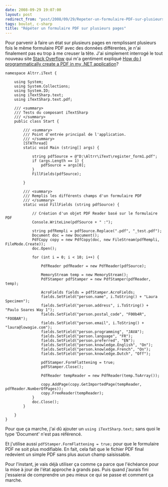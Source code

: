 ```yaml
---
date: 2008-09-29 19:07:00
layout: post
redirect_from: "post/2008/09/29/Repeter-un-formulaire-PDF-sur-plusieurs-pages"
tags: boulot, c-sharp
title: "Répéter un formulaire PDF sur plusieurs pages"
---
```


Pour parvenir à faire un état sur plusieurs pages en remplissant plusieurs
fois le même formulaire PDF avec des données différentes, je n'ai finalement
pas eu trop à me creuser la tête. J'ai simplement interrogé le tout nouveau
site [Stack Overflow](http://stackoverflow.com/) qui m'a gentiment
expliqué [
How do I programmatically create a PDF in my .NET application](http://stackoverflow.com/questions/177/how-do-i-programmatically-create-a-pdf-in-my-net-application#4980)?

```
namespace Altrr.iText {

    using System;
    using System.Collections;
    using System.IO;
    using iTextSharp.text;
    using iTextSharp.text.pdf;

    /// <summary>
    /// Tests du composant iTextSharp
    /// </summary>
    public class Start {

        /// <summary>
        /// Point d'entrée principal de l'application.
        /// </summary>
        [STAThread]
        static void Main (string[] args) {

            string pdfSource = @"D:\Altrr\iText\register_form1.pdf";
            if (args.Length == 1) {
                pdfSource = args[0];
            }
            FillFields(pdfSource);

        }

        /// <summary>
        /// Remplis les différents champs d'un formulaire PDF
        /// </summary>
        static void FillFields (string pdfSource) {

            // Création d'un objet PDF Reader basé sur le formulaire PDF
            Console.WriteLine(pdfSource + " :");

            string pdfRempli = pdfSource.Replace(".pdf", "_test.pdf");
            Document doc = new Document();
            PdfCopy copy = new PdfCopy(doc, new FileStream(pdfRempli, FileMode.Create));
            doc.Open();

            for (int i = 0; i < 10; i++) {

                PdfReader pdfReader = new PdfReader(pdfSource);

                MemoryStream temp = new MemoryStream();
                PdfStamper pdfStamper = new PdfStamper(pdfReader, temp);

                AcroFields fields = pdfStamper.AcroFields;
                fields.SetField("person.name", i.ToString() + "Laura Specimen");
                fields.SetField("person.address", i.ToString() + "Paulo Soares Way 1");
                fields.SetField("person.postal_code", "F00b4R", "FOOBAR");
                fields.SetField("person.email", i.ToString() + "laura@lowagie.com");
                fields.SetField("person.programming", "JAVA");
                fields.SetField("person.language", "FR");
                fields.SetField("person.preferred", "EN");
                fields.SetField("person.knowledge.English", "On");
                fields.SetField("person.knowledge.French", "On");
                fields.SetField("person.knowledge.Dutch", "Off");

                pdfStamper.FormFlattening = true;
                pdfStamper.Close();

                PdfReader tempReader = new PdfReader(temp.ToArray());

                copy.AddPage(copy.GetImportedPage(tempReader, pdfReader.NumberOfPages));
                copy.FreeReader(tempReader);
            }
            doc.Close();
        }

    }
}
```

Pour que ça marche, j'ai dû ajouter un `using iTextSharp.text;`
sans quoi le type 'Document' n'est pas référencé.

Et j'utilise aussi `pdfStamper.FormFlattening = true;` pour que
le formulaire PDF ne soit plus modifiable. En fait, cela fait que le fichier
PDF final redevient un simple PDF sans plus aucun champ saisissable.

Pour l'instant, je vais déjà utiliser ça comme ça parce que l'échéance pour
la mise à jour de l'état approche à grands pas. Puis quand j'aurais fini
j'essaierai de comprendre un peu mieux ce qui se passe et comment ça
marche.
